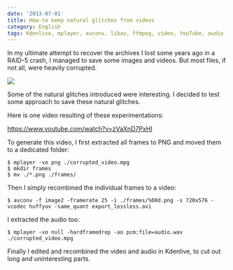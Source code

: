 ```yaml
---
date: '2013-07-01'
title: How-to keep natural glitches from videos
category: English
tags: Kdenlive, mplayer, avconv, libav, ffmpeg, video, YouTube, audio
---
```


In my ultimate attempt to recover the archives I lost some years ago in a RAID-5 crash, I managed to save some images and videos. But most files, if not all, were heavily corrupted.

![]({attach}glitch-drummer-preview.jpg)

Some of the natural glitches introduced were interesting. I decided to test some approach to save these natural glitches.

Here is one video resulting of these experimentations:

https://www.youtube.com/watch?v=zVaXnD7PxHI

To generate this video, I first extracted all frames to PNG and moved them to a dedicated folder:

```shell-session
$ mplayer -vo png ./corrupted_video.mpg
$ mkdir frames
$ mv ./*.png ./frames/
```

Then I simply recombined the individual frames to a video:

```shell-session
$ avconv -f image2 -framerate 25 -i ./frames/%08d.png -s 720x576 -vcodec huffyuv -same_quant export_lossless.avi
```

I extracted the audio too:

```shell-session
$ mplayer -vo null -hardframedrop -ao pcm:file=audio.wav ./corrupted_video.mpg
```

Finally I edited and recombined the video and audio in Kdenlive, to cut out long and uninteresting parts.
